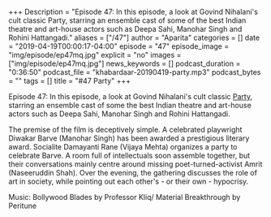 +++
Description = "Episode 47: In this episode, a look at Govind Nihalani's cult classic Party, starring an ensemble cast of some of the best Indian theatre and art-house actors such as Deepa Sahi, Manohar Singh and Rohini Hattangadi."
aliases = ["/47"]
author = "Aparita"
categories = []
date = "2019-04-19T00:00:17-04:00"
episode = "47"
episode_image = "img/episode/ep47mq.jpg"
explicit = "no"
images = ["img/episode/ep47mq.jpg"]
news_keywords = []
podcast_duration = "0:36:50"
podcast_file = "khabardaar-20190419-party.mp3"
podcast_bytes = ""
tags = []
title = "#47 Party"
+++

Episode 47: In this episode, a look at Govind Nihalani's cult classic [Party](https://www.youtube.com/watch?v=o1sQcEWlI2Q), starring an ensemble cast of some the best Indian theatre and art-house actors such as Deepa Sahi, Manohar Singh and Rohini Hattangadi.

The premise of the film is deceptively simple. A celebrated playwright Diwakar Barve (Manohar Singh) has been awarded a prestigious literary award. Socialite Damayanti Rane (Vijaya Mehta) organizes a party to celebrate Barve. A room full of intellectuals soon assemble together, but their conversations mainly centre around missing poet-turned-activist Amrit (Naseeruddin Shah). Over the evening, the gathering discusses the role of art in society, while pointing out each other's - or their own - hypocrisy.

Music: Bollywood Blades by Professor Kliq/ Material Breakthrough by Peritune